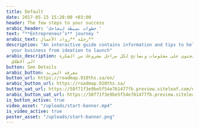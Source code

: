 ```yaml
---
title: Default
date: 2017-05-15 15:28:00 +03:00
header: The few steps to your success
arabic_header: 'خطوات بسيطة لنجاحك '
text: "**Entrepreneur’s** journey "
arabic_text: رحلة **رواد الأعمال**
description: "An interactive guide contains information and tips to help you \nthroughout
  your business from ideation to launch"
arabic_description: دليل تفاعليّ يحتوي على معلومات ونصائح لكل مراحل مشروعك من الفكرة
  الى الاطلاق
button: See Details
arabic_button: معرفة المزيد
button_url: https://roadmap.910ths.sa/en/
arabic_button_url: https://roadmap.910ths.sa/
button_uat_url: https://58f71f3e9be5f54e761477fb.preview.siteleaf.com/en
arabic_button_uat_url: https://58f71f3e9be5f54e761477fb.preview.siteleaf.com/
is_button_active: true
video_asset: "/uploads/start-banner.mp4"
is_video_active: true
poster_asset: "/uploads/start-banner.png"
---
```


